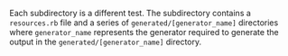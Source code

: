 Each subdirectory is a different test. The subdirectory contains a `resources.rb` file
and a series of `generated/[generator_name]` directories where `generator_name` represents
the generator required to generate the output in the `generated/[generator_name]` directory.
